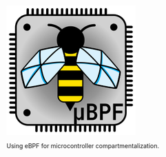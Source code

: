 <picture>
  <img src="docs/logo-square-shadow-dark.png" width="300">
</picture>

Using eBPF for microcontroller compartmentalization.
